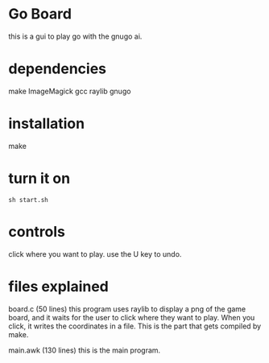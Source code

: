 Go Board
========
this is a gui to play go with the gnugo ai.

dependencies
============
make
ImageMagick
gcc
raylib
gnugo

installation
========
make

turn it on
=======
`sh start.sh`

controls
=========

click where you want to play. use the U key to undo.

files explained
==================

board.c (50 lines)
this program uses raylib to display a png of the game board, and it waits for the user to click where they want to play. When you click, it writes the coordinates in a file.
This is the part that gets compiled by make.

main.awk (130 lines)
this is the main program.
